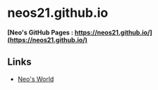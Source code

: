 # neos21.github.io

__[Neo's GitHub Pages : https://neos21.github.io/](https://neos21.github.io/)__


## Links

- [Neo's World](https://neos21.net/)

